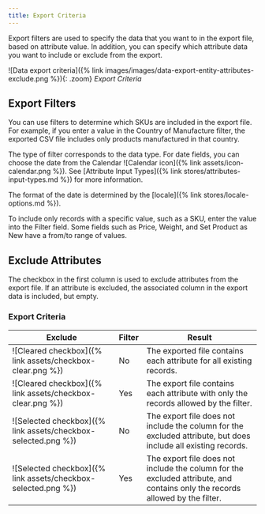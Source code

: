 ```yaml
---
title: Export Criteria
---
```


Export filters are used to specify the data that you want to in the export file, based on attribute value. In addition, you can specify which attribute data you want to include or exclude from the export.

![Data export criteria]({% link images/images/data-export-entity-attributes-exclude.png %}){: .zoom}
_Export Criteria_

## Export Filters

You can use filters to determine which SKUs are included in the export file. For example, if you enter a value in the Country of Manufacture filter, the exported CSV file includes only products manufactured in that country.

The type of filter corresponds to the data type. For date fields, you can choose the date from the Calendar ![Calendar icon]({% link assets/icon-calendar.png %}). See [Attribute Input Types]({% link stores/attributes-input-types.md %}) for more information.

The format of the date is determined by the [locale]({% link stores/locale-options.md %}).

To include only records with a specific value, such as a SKU, enter the value into the Filter field. Some fields such as Price, Weight, and Set Product as New have a from/to range of values.

## Exclude Attributes

The checkbox in the first column is used to exclude attributes from the export file. If an attribute is excluded, the associated column in the export data is included, but empty.

### Export Criteria

|Exclude|Filter|Result|
|--- |--- |--- |
|![Cleared checkbox]({% link assets/checkbox-clear.png %})|No|The exported file contains each attribute for all existing records.|
|![Cleared checkbox]({% link assets/checkbox-clear.png %})|Yes|The export file contains each attribute with only the records allowed by the filter.|
|![Selected checkbox]({% link assets/checkbox-selected.png %})|No|The export file does not include the column for the excluded attribute, but does include all existing records.|
|![Selected checkbox]({% link assets/checkbox-selected.png %})|Yes|The export file does not include the column for the excluded attribute, and contains only the records allowed by the filter.|
